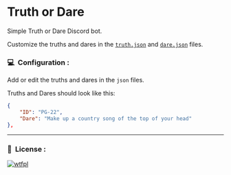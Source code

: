 # Truth or Dare
Simple Truth or Dare Discord bot.

Customize the truths and dares in the [`truth.json`](https://github.com/Glowstudent777/TruthorDare/blob/main/config/truth.json) and [`dare.json`](https://github.com/Glowstudent777/TruthorDare/blob/main/config/dare.json) files.

### 💻 &nbsp;Configuration :

Add or edit the truths and dares in the `json` files.

Truths and Dares should look like this:
```json
{
    "ID": "PG-22",
    "Dare": "Make up a country song of the top of your head"
},
```

---

### 📜 &nbsp;License :
[![wtfpl](http://www.wtfpl.net/wp-content/uploads/2012/12/wtfpl-badge-1.png)](http://www.wtfpl.net/about)
